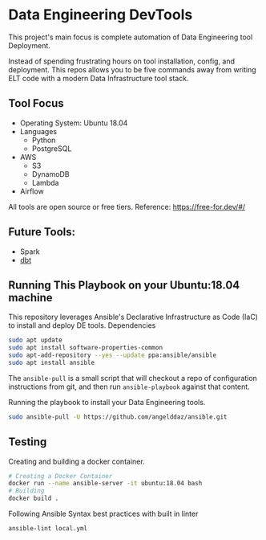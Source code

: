 # Data Engineering DevTools
This project's main focus is complete automation of Data Engineering tool Deployment.

Instead of spending frustrating hours on tool installation, config, and deployment.
This repos allows you to be five commands away from writing ELT code with a modern Data Infrastructure tool stack.

## Tool Focus
* Operating System: Ubuntu 18.04 
* Languages
    * Python
    * PostgreSQL
* AWS
    * S3
    * DynamoDB
    * Lambda
* Airflow

All tools are open source or free tiers. Reference: https://free-for.dev/#/
## Future Tools:
* Spark
* [dbt](https://www.getdbt.com/)

## Running This Playbook on your Ubuntu:18.04 machine
This repository leverages Ansible's Declarative Infrastructure as Code (IaC) to install and deploy DE tools.
Dependencies
```bash
sudo apt update
sudo apt install software-properties-common
sudo apt-add-repository --yes --update ppa:ansible/ansible
sudo apt install ansible
```


The `ansible-pull` is a small script that will checkout a repo of configuration instructions from git, and then run `ansible-playbook` against that content.


Running the playbook to install your Data Engineering tools.
```bash
sudo ansible-pull -U https://github.com/angelddaz/ansible.git 
```

## Testing
Creating and building a docker container.

```bash
# Creating a Docker Container
docker run --name ansible-server -it ubuntu:18.04 bash
# Building
docker build .
```

Following Ansible Syntax best practices with built in linter
```bash
ansible-lint local.yml
```

